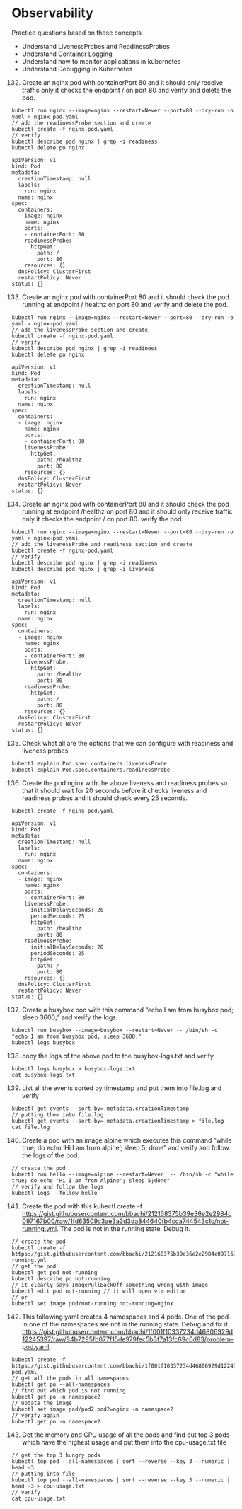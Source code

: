 # Observability
Practice questions based on these concepts

* Understand LivenessProbes and ReadinessProbes
* Understand Container Logging
* Understand how to monitor applications in kubernetes
* Understand Debugging in Kubernetes

132. Create an nginx pod with containerPort 80 and it should only receive traffic only it checks the endpoint / on port 80 and verify and delete the pod.

```shell=
kubectl run nginx --image=nginx --restart=Never --port=80 --dry-run -o yaml > nginx-pod.yaml
// add the readinessProbe section and create
kubectl create -f nginx-pod.yaml
// verify
kubectl describe pod nginx | grep -i readiness
kubectl delete po nginx
```
```yaml=
apiVersion: v1
kind: Pod
metadata:
  creationTimestamp: null
  labels:
    run: nginx
  name: nginx
spec:
  containers:
  - image: nginx
    name: nginx
    ports:
    - containerPort: 80
    readinessProbe:
      httpGet:
        path: /
        port: 80
    resources: {}
  dnsPolicy: ClusterFirst
  restartPolicy: Never
status: {}
```

133. Create an nginx pod with containerPort 80 and it should check the pod running at endpoint / healthz on port 80 and verify and delete the pod.
```shell=
kubectl run nginx --image=nginx --restart=Never --port=80 --dry-run -o yaml > nginx-pod.yaml
// add the livenessProbe section and create
kubectl create -f nginx-pod.yaml
// verify
kubectl describe pod nginx | grep -i readiness
kubectl delete po nginx
````
```yaml=
apiVersion: v1
kind: Pod
metadata:
  creationTimestamp: null
  labels:
    run: nginx
  name: nginx
spec:
  containers:
  - image: nginx
    name: nginx
    ports:
    - containerPort: 80
    livenessProbe:
      httpGet:
        path: /healthz
        port: 80
    resources: {}
  dnsPolicy: ClusterFirst
  restartPolicy: Never
status: {}
```

134. Create an nginx pod with containerPort 80 and it should check the pod running at endpoint /healthz on port 80 and it should only receive traffic only it checks the endpoint / on port 80. verify the pod.
```shell=
kubectl run nginx --image=nginx --restart=Never --port=80 --dry-run -o yaml > nginx-pod.yaml
// add the livenessProbe and readiness section and create
kubectl create -f nginx-pod.yaml
// verify
kubectl describe pod nginx | grep -i readiness
kubectl describe pod nginx | grep -i liveness
```
```yaml=
apiVersion: v1
kind: Pod
metadata:
  creationTimestamp: null
  labels:
    run: nginx
  name: nginx
spec:
  containers:
  - image: nginx
    name: nginx
    ports:
    - containerPort: 80
    livenessProbe:
      httpGet:
        path: /healthz
        port: 80
    readinessProbe:
      httpGet:
        path: /
        port: 80
    resources: {}
  dnsPolicy: ClusterFirst
  restartPolicy: Never
status: {}
```
135. Check what all are the options that we can configure with readiness and liveness probes
```shell=
kubectl explain Pod.spec.containers.livenessProbe
kubectl explain Pod.spec.containers.readinessProbe
```
136. Create the pod nginx with the above liveness and readiness probes so that it should wait for 20 seconds before it checks liveness and readiness probes and it should check every 25 seconds.
```shell=
kubectl create -f nginx-pod.yaml
```
```yaml=
apiVersion: v1
kind: Pod
metadata:
  creationTimestamp: null
  labels:
    run: nginx
  name: nginx
spec:
  containers:
  - image: nginx
    name: nginx
    ports:
    - containerPort: 80
    livenessProbe:
      initialDelaySeconds: 20
      periodSeconds: 25
      httpGet:
        path: /healthz
        port: 80
    readinessProbe:
      initialDelaySeconds: 20
      periodSeconds: 25
      httpGet:
        path: /
        port: 80
    resources: {}
  dnsPolicy: ClusterFirst
  restartPolicy: Never
status: {}
```
137. Create a busybox pod with this command “echo I am from busybox pod; sleep 3600;” and verify the logs.
```shell=
kubectl run busybox --image=busybox --restart=Never -- /bin/sh -c "echo I am from busybox pod; sleep 3600;"
kubectl logs busybox
```
138. copy the logs of the above pod to the busybox-logs.txt and verify
```shell=
kubectl logs busybox > busybox-logs.txt
cat busybox-logs.txt
```
139. List all the events sorted by timestamp and put them into file.log and verify
```shell=
kubectl get events --sort-by=.metadata.creationTimestamp
// putting them into file.log
kubectl get events --sort-by=.metadata.creationTimestamp > file.log
cat file.log
```
140. Create a pod with an image alpine which executes this command ”while true; do echo ‘Hi I am from alpine’; sleep 5; done” and verify and follow the logs of the pod.
```shell=
// create the pod
kubectl run hello --image=alpine --restart=Never  -- /bin/sh -c "while true; do echo 'Hi I am from Alpine'; sleep 5;done"
// verify and follow the logs
kubectl logs --follow hello
```
141. Create the pod with this kubectl create -f https://gist.githubusercontent.com/bbachi/212168375b39e36e2e2984c097167b00/raw/1fd63509c3ae3a3d3da844640fb4cca744543c1c/not-running.yml. The pod is not in the running state. Debug it.
```shell=
// create the pod
kubectl create -f https://gist.githubusercontent.com/bbachi/212168375b39e36e2e2984c097167b00/raw/1fd63509c3ae3a3d3da844640fb4cca744543c1c/not-running.yml
// get the pod
kubectl get pod not-running
kubectl describe po not-running
// it clearly says ImagePullBackOff something wrong with image
kubectl edit pod not-running // it will open vim editor
// or
kubectl set image pod/not-running not-running=nginx
```
142. This following yaml creates 4 namespaces and 4 pods. One of the pod in one of the namespaces are not in the running state. Debug and fix it. https://gist.githubusercontent.com/bbachi/1f001f10337234d46806929d12245397/raw/84b7295fb077f15de979fec5b3f7a13fc69c6d83/problem-pod.yaml.
```shell=
kubectl create -f https://gist.githubusercontent.com/bbachi/1f001f10337234d46806929d12245397/raw/84b7295fb077f15de979fec5b3f7a13fc69c6d83/problem-pod.yaml
// get all the pods in all namespaces
kubectl get po --all-namespaces
// find out which pod is not running
kubectl get po -n namespace2
// update the image
kubectl set image pod/pod2 pod2=nginx -n namespace2
// verify again
kubectl get po -n namespace2
```
143. Get the memory and CPU usage of all the pods and find out top 3 pods which have the highest usage and put them into the cpu-usage.txt file
```shell=
// get the top 3 hungry pods
kubectl top pod --all-namespaces | sort --reverse --key 3 --numeric | head -3
// putting into file
kubectl top pod --all-namespaces | sort --reverse --key 3 --numeric | head -3 > cpu-usage.txt
// verify
cat cpu-usage.txt
```